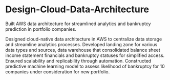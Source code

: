 # Design-Cloud-Data-Architecture
Built AWS data architecture for streamlined analytics and bankruptcy prediction in portfolio companies.

Designed cloud-native data architecture in AWS to centralize data storage and streamline analytics processes. Developed landing zone for various data types and sources, data warehouse that consolidated balance sheet income statement financials and bankruptcy statuses for simplified access. Ensured scalability and replicability through automation. Constructed predictive machine learning model to assess likelihood of bankruptcy for 10 companies under consideration for new portfolio.
